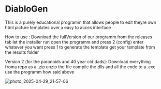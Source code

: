 # DiabloGen
This is a purely educational programm that allows people to edit theyre own html picture templates over a easy to acces interface 

How to use :
Download the fullVersion of our programm from the releases tab
let the installer run
open the programm and press 2 (config)
enter whatever you want 
press 1 to generate the template 
get your template from the results folder 

Version 2 (for the paranoids and 40 year old dads):
Download everything froma repo as a .zip
unzip the file 
compile the dlls and all the code to a .exe 
use the programm how said above 


![photo_2025-04-29_21-57-06](https://github.com/user-attachments/assets/e36edaa3-e68a-4ffa-9e86-a17ade2114f2)
